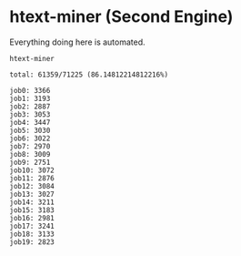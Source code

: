 # htext-miner (Second Engine)

Everything doing here is automated.

```
htext-miner

total: 61359/71225 (86.14812214812216%)

job0: 3366
job1: 3193
job2: 2887
job3: 3053
job4: 3447
job5: 3030
job6: 3022
job7: 2970
job8: 3009
job9: 2751
job10: 3072
job11: 2876
job12: 3084
job13: 3027
job14: 3211
job15: 3183
job16: 2981
job17: 3241
job18: 3133
job19: 2823
```